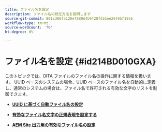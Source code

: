 ```yaml
---
title: ファイル名を設定
description: ファイル名の設定方法を説明します
source-git-commit: 801c306fa120e7889d4b9428fd5bee2849bf1956
workflow-type: tm+mt
source-wordcount: '70'
ht-degree: 0%

---
```



# ファイル名を設定 {#id214BD010GXA}

このトピックでは、DITA ファイルのファイル名の操作に関する情報を扱います。 UUID ベースのシステムの場合、UUID ベースのファイル名を自動的に定義し、通常のシステムの場合は、ファイル名で許可される有効な文字のリストを制御できます。

- **[UUID に基づく自動ファイル名の設定](conf-auto-uuid-filenames.md)**

- **[有効なファイル名文字の正規表現を設定する](conf-file-names-valid-regx.md)**

- **[AEM Site 出力用の有効なファイル名の設定](conf-file-names-valid-regx-aem-site-output.md)**


